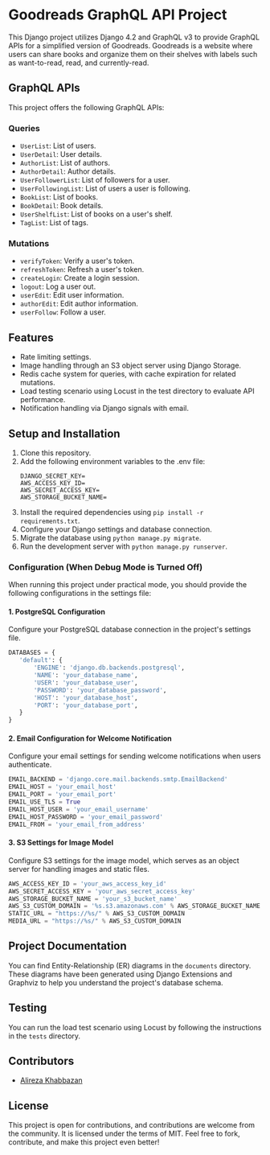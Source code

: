 # Goodreads GraphQL API Project

This Django project utilizes Django 4.2 and GraphQL v3 to provide GraphQL APIs for a simplified version of Goodreads. Goodreads is a website where users can share books and organize them on their shelves with labels such as want-to-read, read, and currently-read.

## GraphQL APIs

This project offers the following GraphQL APIs:

### Queries
- `UserList`: List of users.
- `UserDetail`: User details.
- `AuthorList`: List of authors.
- `AuthorDetail`: Author details.
- `UserFollowerList`: List of followers for a user.
- `UserFollowingList`: List of users a user is following.
- `BookList`: List of books.
- `BookDetail`: Book details.
- `UserShelfList`: List of books on a user's shelf.
- `TagList`: List of tags.

### Mutations
- `verifyToken`: Verify a user's token.
- `refreshToken`: Refresh a user's token.
- `createLogin`: Create a login session.
- `logout`: Log a user out.
- `userEdit`: Edit user information.
- `authorEdit`: Edit author information.
- `userFollow`: Follow a user.

## Features

- Rate limiting settings.
- Image handling through an S3 object server using Django Storage.
- Redis cache system for queries, with cache expiration for related mutations.
- Load testing scenario using Locust in the test directory to evaluate API performance.
- Notification handling via Django signals with email.

## Setup and Installation

1. Clone this repository.
2. Add the following environment variables to the .env file:
    ```env
    DJANGO_SECRET_KEY=
    AWS_ACCESS_KEY_ID=
    AWS_SECRET_ACCESS_KEY=
    AWS_STORAGE_BUCKET_NAME=
    ```
3. Install the required dependencies using `pip install -r requirements.txt`.
4. Configure your Django settings and database connection.
5. Migrate the database using `python manage.py migrate`.
6. Run the development server with `python manage.py runserver`.

### Configuration (When Debug Mode is Turned Off)

When running this project under practical mode, you should provide the following configurations in the settings file:

#### 1. PostgreSQL Configuration
   Configure your PostgreSQL database connection in the project's settings file.

```python
DATABASES = {
   'default': {
       'ENGINE': 'django.db.backends.postgresql',
       'NAME': 'your_database_name',
       'USER': 'your_database_user',
       'PASSWORD': 'your_database_password',
       'HOST': 'your_database_host',
       'PORT': 'your_database_port',
   }
}
```
#### 2. Email Configuration for Welcome Notification
Configure your email settings for sending welcome notifications when users authenticate.

```python
EMAIL_BACKEND = 'django.core.mail.backends.smtp.EmailBackend'
EMAIL_HOST = 'your_email_host'
EMAIL_PORT = 'your_email_port'
EMAIL_USE_TLS = True
EMAIL_HOST_USER = 'your_email_username'
EMAIL_HOST_PASSWORD = 'your_email_password'
EMAIL_FROM = 'your_email_from_address'
  ```

#### 3. S3 Settings for Image Model
Configure S3 settings for the image model, which serves as an object server for handling images and static files.

```python
AWS_ACCESS_KEY_ID = 'your_aws_access_key_id'
AWS_SECRET_ACCESS_KEY = 'your_aws_secret_access_key'
AWS_STORAGE_BUCKET_NAME = 'your_s3_bucket_name'
AWS_S3_CUSTOM_DOMAIN = '%s.s3.amazonaws.com' % AWS_STORAGE_BUCKET_NAME
STATIC_URL = "https://%s/" % AWS_S3_CUSTOM_DOMAIN
MEDIA_URL = "https://%s/" % AWS_S3_CUSTOM_DOMAIN
```


## Project Documentation

You can find Entity-Relationship (ER) diagrams in the `documents` directory. These diagrams have been generated using Django Extensions and Graphviz to help you understand the project's database schema.

## Testing

You can run the load test scenario using Locust by following the instructions in the `tests` directory.

## Contributors

- [Alireza Khabbazan](https://github.com/khabbazan)

## License

This project is open for contributions, and contributions are welcome from the community. It is licensed under the terms of MIT. Feel free to fork, contribute, and make this project even better!
